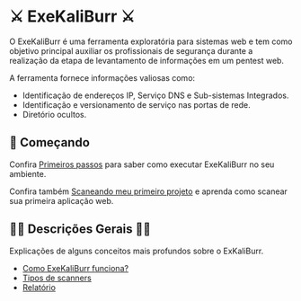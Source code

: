 # :crossed_swords: ExeKaliBurr :crossed_swords:

O ExeKaliBurr é uma ferramenta exploratória para sistemas web e tem como objetivo principal auxiliar os profissionais de segurança durante a realização da etapa de levantamento de informações em um pentest web. 

A ferramenta fornece informações valiosas como:
- Identificação de endereços IP, Serviço DNS e Sub-sistemas Integrados.
- Identificação e versionamento de serviço nas portas de rede.
- Diretório ocultos.

##  :bow_and_arrow: Começando

Confira [Primeiros passos](/Manual/quickstart.md) para saber como executar ExeKaliBurr no seu ambiente.

Confira também [Scaneando meu primeiro projeto](/Manual/FirstScan.md) e aprenda como scanear sua primeira aplicação web.

## :mage_man: Descrições Gerais :mage_woman:

Explicações de alguns conceitos mais profundos sobre o ExKaliBurr.
- [Como ExeKaliBurr funciona?](/Manual/workflow.md)
- [Tipos de scanners](/Manual/scanners.md)
- [Relatório](/Manual/reports.md)
